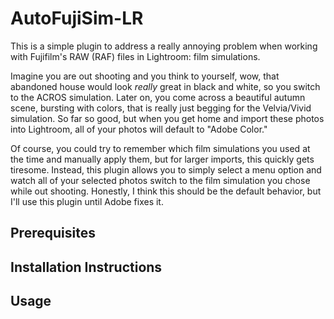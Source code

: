 # AutoFujiSim-LR

This is a simple plugin to address a really annoying problem when working with Fujifilm's RAW (RAF) files in Lightroom: film simulations. 

Imagine you are out shooting and you think to yourself, wow, that abandoned house would look *really* great in black and white, so you switch to the ACROS simulation. Later on, you come across a beautiful autumn scene, bursting with colors, that is really just begging for the Velvia/Vivid simulation. So far so good, but when you get home and import these photos into Lightroom, all of your photos will default to "Adobe Color." 

Of course, you could try to remember which film simulations you used at the time and manually apply them, but for larger imports, this quickly gets tiresome. Instead, this plugin allows you to simply select a menu option and watch all of your selected photos switch to the film simulation you chose while out shooting. Honestly, I think this should be the default behavior, but I'll use this plugin until Adobe fixes it.

## Prerequisites

## Installation Instructions

## Usage 


